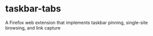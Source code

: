 # taskbar-tabs
A Firefox web extension that implements taskbar pinning, single-site browsing, and link capture
